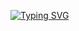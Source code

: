 [![Typing SVG](https://readme-typing-svg.herokuapp.com?color=%2336BCF7&lines=ERC20+TOKEN)](https://git.io/typing-svg)

